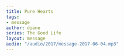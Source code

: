 ```yaml
---
title: Pure Hearts
tags:
- message
author: diane
series: The Good Life
layout: message
audio: "/audio/2017/message-2017-06-04.mp3"
---
```

